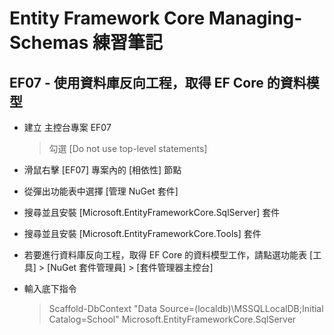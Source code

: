 # Entity Framework Core Managing-Schemas 練習筆記

## EF07 - 使用資料庫反向工程，取得 EF Core 的資料模型

* 建立 主控台專案 EF07

  > 勾選 [Do not use top-level statements]

* 滑鼠右擊 [EF07] 專案內的 [相依性] 節點
* 從彈出功能表中選擇 [管理 NuGet 套件]
* 搜尋並且安裝 [Microsoft.EntityFrameworkCore.SqlServer] 套件
* 搜尋並且安裝 [Microsoft.EntityFrameworkCore.Tools] 套件
* 若要進行資料庫反向工程，取得 EF Core 的資料模型工作，請點選功能表 [工具] > [NuGet 套件管理員] > [套件管理器主控台]
* 輸入底下指令

  > Scaffold-DbContext "Data Source=(localdb)\MSSQLLocalDB;Initial Catalog=School" Microsoft.EntityFrameworkCore.SqlServer 













